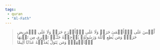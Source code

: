 ```yaml
---
tags: 
 - quran 
 - "Al-Fath"
---
```


> لَّيۡسَ عَلَى ٱلۡأَعۡمَىٰ حَرَجٞ وَلَا عَلَى ٱلۡأَعۡرَجِ حَرَجٞ وَلَا عَلَى ٱلۡمَرِيضِ حَرَجٞۗ وَمَن يُطِعِ ٱللَّهَ وَرَسُولَهُۥ يُدۡخِلۡهُ جَنَّـٰتٖ تَجۡرِي مِن تَحۡتِهَا ٱلۡأَنۡهَٰرُۖ وَمَن يَتَوَلَّ يُعَذِّبۡهُ عَذَابًا أَلِيمٗا
